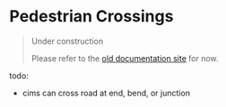 # Pedestrian Crossings

> Under construction
>  
> Please refer to the [old documentation site](https://tmpe.viathinksoft.com/wiki/index.php?title=Junction_restrictions) for now.


todo:

- cims can cross road at end, bend, or junction
